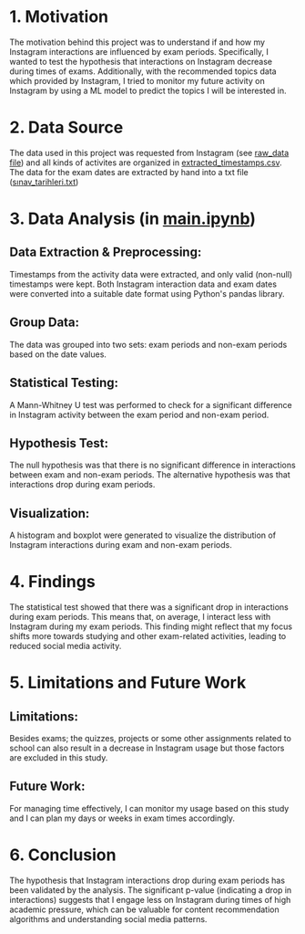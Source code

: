# 1. Motivation
The motivation behind this project was to understand if and how my Instagram interactions are influenced by exam periods. Specifically, I wanted to test the hypothesis that interactions on Instagram decrease during times of exams. Additionally, with the recommended topics data which provided by Instagram, I tried to monitor my future activity on Instagram by using a ML model to predict the topics I will be interested in.

# 2. Data Source
The data used in this project was requested from Instagram (see [raw_data file](https://github.com/yigitdemirkan/DSA210-Fall-2024-Project/tree/main/raw_data)) and all kinds of activites are organized in [extracted_timestamps.csv](https://github.com/yigitdemirkan/DSA210-Fall-2024-Project/blob/main/extracted_timestamps.csv). The data for the exam dates are extracted by hand into a txt file ([sınav_tarihleri.txt](https://github.com/yigitdemirkan/DSA210-Fall-2024-Project/blob/main/s%C4%B1nav_tarihleri.txt))

# 3. Data Analysis (in [main.ipynb](https://github.com/yigitdemirkan/DSA210-Fall-2024-Project/blob/main/main.ipynb))
## Data Extraction & Preprocessing:
Timestamps from the activity data were extracted, and only valid (non-null) timestamps were kept.
Both Instagram interaction data and exam dates were converted into a suitable date format using Python's pandas library.
## Group Data:
The data was grouped into two sets: exam periods and non-exam periods based on the date values.
## Statistical Testing:
A Mann-Whitney U test was performed to check for a significant difference in Instagram activity between the exam period and non-exam period.
## Hypothesis Test:
The null hypothesis was that there is no significant difference in interactions between exam and non-exam periods.
The alternative hypothesis was that interactions drop during exam periods.
## Visualization:
A histogram and boxplot were generated to visualize the distribution of Instagram interactions during exam and non-exam periods.

# 4. Findings
The statistical test showed that there was a significant drop in interactions during exam periods. This means that, on average, I interact less with Instagram during my exam periods. This finding might reflect that my focus shifts more towards studying and other exam-related activities, leading to reduced social media activity.

# 5. Limitations and Future Work
## Limitations:
Besides exams; the quizzes, projects or some other assignments related to school can also result in a decrease in Instagram usage but those factors are excluded in this study.

## Future Work:
For managing time effectively, I can monitor my usage based on this study and I can plan my days or weeks in exam times accordingly. 

# 6. Conclusion
The hypothesis that Instagram interactions drop during exam periods has been validated by the analysis. The significant p-value (indicating a drop in interactions) suggests that I engage less on Instagram during times of high academic pressure, which can be valuable for content recommendation algorithms and understanding social media patterns.
